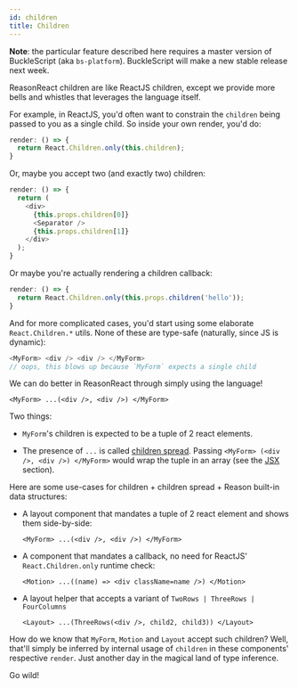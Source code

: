 ```yaml
---
id: children
title: Children
---
```


**Note**: the particular feature described here requires a master version of BuckleScript (aka `bs-platform`). BuckleScript will make a new stable release next week.

ReasonReact children are like ReactJS children, except we provide more bells and whistles that leverages the language itself.

For example, in ReactJS, you'd often want to constrain the `children` being passed to you as a single child. So inside your own render, you'd do:

```js
render: () => {
  return React.Children.only(this.children);
}
```

Or, maybe you accept two (and exactly two) children:

```js
render: () => {
  return (
    <div>
      {this.props.children[0]}
      <Separator />
      {this.props.children[1]}
    </div>
  );
}
```

Or maybe you're actually rendering a children callback:

```js
render: () => {
  return React.Children.only(this.props.children('hello'));
}
```

And for more complicated cases, you'd start using some elaborate `React.Children.*` utils. None of these are type-safe (naturally, since JS is dynamic):

```js
<MyForm> <div /> <div /> </MyForm>
// oops, this blows up because `MyForm` expects a single child
```

We can do better in ReasonReact through simply using the language!

```reason
<MyForm> ...(<div />, <div />) </MyForm>
```

Two things:

- `MyForm`'s children is expected to be a tuple of 2 react elements.

- The presence of `...` is called [children spread](https://reasonml.github.io/guide/language/jsx#children-spread). Passing `<MyForm> (<div />, <div />) </MyForm>` would wrap the tuple in an array (see the [JSX](jsx.md#children) section).

Here are some use-cases for children + children spread + Reason built-in data structures:

- A layout component that mandates a tuple of 2 react element and shows them side-by-side:

  ```reason
  <MyForm> ...(<div />, <div />) </MyForm>
  ```

- A component that mandates a callback, no need for ReactJS' `React.Children.only` runtime check:

  ```reason
  <Motion> ...((name) => <div className=name />) </Motion>
  ```

- A layout helper that accepts a variant of `TwoRows | ThreeRows | FourColumns`

  ```reason
  <Layout> ...(ThreeRows(<div />, child2, child3)) </Layout>
  ```

How do we know that `MyForm`, `Motion` and `Layout` accept such children? Well, that'll simply be inferred by internal usage of `children` in these components' respective `render`. Just another day in the magical land of type inference.

Go wild!
